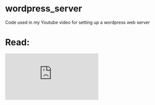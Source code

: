 # wordpress_server
Code used in my Youtube video for setting up a wordpress web server

# Read:
![Instructions](https://github.com/Mslinuxbliss/wordpress_server/blob/main/Instructions.md)
